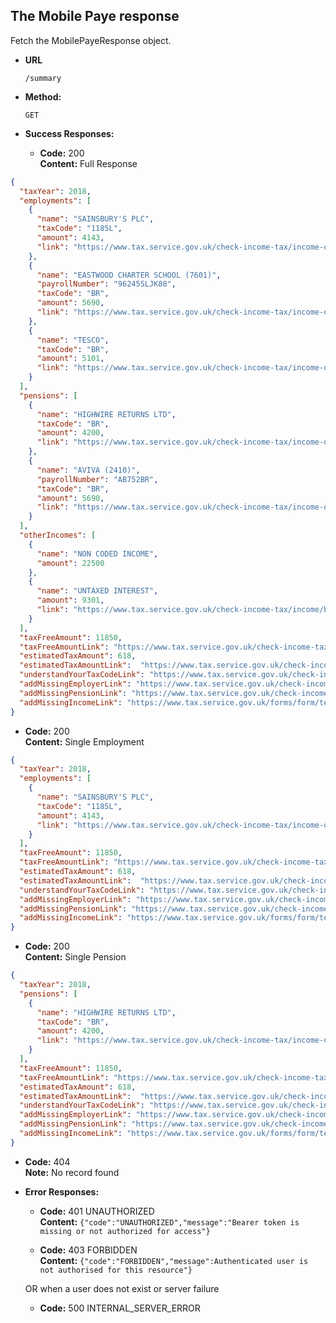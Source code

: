 The Mobile Paye response
----
  Fetch the MobilePayeResponse object.
  
* **URL**

  `/summary`

* **Method:**
  
  `GET`
  
* **Success Responses:**

  * **Code:** 200 <br />
    **Content:** Full Response

```json
{
  "taxYear": 2018,
  "employments": [
    {
      "name": "SAINSBURY'S PLC",
      "taxCode": "1185L",
      "amount": 4143,
      "link": "https://www.tax.service.gov.uk/check-income-tax/income-details/<data.employmentId>"
    },
    {
      "name": "EASTWOOD CHARTER SCHOOL (7601)",
      "payrollNumber": "96245SLJK88",
      "taxCode": "BR",
      "amount": 5690,
      "link": "https://www.tax.service.gov.uk/check-income-tax/income-details/<data.employmentId>"
    },
    {
      "name": "TESCO",
      "taxCode": "BR",
      "amount": 5101,
      "link": "https://www.tax.service.gov.uk/check-income-tax/income-details/<data.employmentId>"
    }
  ],
  "pensions": [
    {
      "name": "HIGHWIRE RETURNS LTD",
      "taxCode": "BR",
      "amount": 4200,
      "link": "https://www.tax.service.gov.uk/check-income-tax/income-details/<data.employmentId>"
    },
    {
      "name": "AVIVA (2410)",
      "payrollNumber": "AB752BR",
      "taxCode": "BR",
      "amount": 5690,
      "link": "https://www.tax.service.gov.uk/check-income-tax/income-details/<data.employmentId>"
    }
  ],
  "otherIncomes": [
    {
      "name": "NON CODED INCOME",
      "amount": 22500
    },
    {
      "name": "UNTAXED INTEREST",
      "amount": 9301,
      "link": "https://www.tax.service.gov.uk/check-income-tax/income/bank-building-society-savings"
    }
  ],
  "taxFreeAmount": 11850,
  "taxFreeAmountLink": "https://www.tax.service.gov.uk/check-income-tax/tax-free-allowance",
  "estimatedTaxAmount": 618,
  "estimatedTaxAmountLink":  "https://www.tax.service.gov.uk/check-income-tax/paye-income-tax-estimate",
  "understandYourTaxCodeLink": "https://www.tax.service.gov.uk/check-income-tax/tax-codes",
  "addMissingEmployerLink": "https://www.tax.service.gov.uk/check-income-tax/add-employment/employment-name",
  "addMissingPensionLink": "https://www.tax.service.gov.uk/check-income-tax/add-pension-provider/name",
  "addMissingIncomeLink": "https://www.tax.service.gov.uk/forms/form/tell-us-about-other-income/guide"
}
```

 * **Code:** 200 <br />
    **Content:** Single Employment

```json
{
  "taxYear": 2018,
  "employments": [
    {
      "name": "SAINSBURY'S PLC",
      "taxCode": "1185L",
      "amount": 4143,
      "link": "https://www.tax.service.gov.uk/check-income-tax/income-details/<data.employmentId>"
    }
  ],
  "taxFreeAmount": 11850,
  "taxFreeAmountLink": "https://www.tax.service.gov.uk/check-income-tax/tax-free-allowance",
  "estimatedTaxAmount": 618,
  "estimatedTaxAmountLink":  "https://www.tax.service.gov.uk/check-income-tax/paye-income-tax-estimate",
  "understandYourTaxCodeLink": "https://www.tax.service.gov.uk/check-income-tax/tax-codes",
  "addMissingEmployerLink": "https://www.tax.service.gov.uk/check-income-tax/add-employment/employment-name",
  "addMissingPensionLink": "https://www.tax.service.gov.uk/check-income-tax/add-pension-provider/name",
  "addMissingIncomeLink": "https://www.tax.service.gov.uk/forms/form/tell-us-about-other-income/guide"
}
```

 * **Code:** 200 <br />
    **Content:** Single Pension

```json
{
  "taxYear": 2018,
  "pensions": [
    {
      "name": "HIGHWIRE RETURNS LTD",
      "taxCode": "BR",
      "amount": 4200,
      "link": "https://www.tax.service.gov.uk/check-income-tax/income-details/<data.employmentId>"
    }
  ],
  "taxFreeAmount": 11850,
  "taxFreeAmountLink": "https://www.tax.service.gov.uk/check-income-tax/tax-free-allowance",
  "estimatedTaxAmount": 618,
  "estimatedTaxAmountLink":  "https://www.tax.service.gov.uk/check-income-tax/paye-income-tax-estimate",
  "understandYourTaxCodeLink": "https://www.tax.service.gov.uk/check-income-tax/tax-codes",
  "addMissingEmployerLink": "https://www.tax.service.gov.uk/check-income-tax/add-employment/employment-name",
  "addMissingPensionLink": "https://www.tax.service.gov.uk/check-income-tax/add-pension-provider/name",
  "addMissingIncomeLink": "https://www.tax.service.gov.uk/forms/form/tell-us-about-other-income/guide"
}
```

  * **Code:** 404 <br />
    **Note:** No record found <br />
    
* **Error Responses:**

  * **Code:** 401 UNAUTHORIZED <br/>
    **Content:** `{"code":"UNAUTHORIZED","message":"Bearer token is missing or not authorized for access"}`

  * **Code:** 403 FORBIDDEN <br/>
    **Content:** `{"code":"FORBIDDEN","message":Authenticated user is not authorised for this resource"}`

  OR when a user does not exist or server failure

  * **Code:** 500 INTERNAL_SERVER_ERROR <br/>



